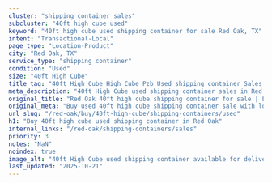 ```yaml
---
cluster: "shipping container sales"
subcluster: "40ft high cube used"
keyword: "40ft high cube used shipping container for sale Red Oak, TX"
intent: "Transactional-Local"
page_type: "Location-Product"
city: "Red Oak, TX"
service_type: "shipping container"
condition: "Used"
size: "40ft High Cube"
title_tag: "40ft High Cube High Cube Pzb Used shipping container Sales in Red Oak | LC Container"
meta_description: "40ft High Cube used shipping container sales in Red Oak. High cube containers with extra height. Fast delivery, competitive pricing. Serving shipping containers area. Quote ID: YUD. Call (214) 524-4168 for your free quote today."
original_title: "Red Oak 40ft high cube shipping container for sale | LC"
original_meta: "Buy used 40ft high cube shipping container sale with local delivery in Red Oak, TX. LC Container — local Since 2003. Request a fast quote today."
url_slug: "/red-oak/buy/40ft-high-cube/shipping-containers/used"
h1: "Buy 40ft high cube used shipping container in Red Oak"
internal_links: "/red-oak/shipping-containers/sales"
priority: 3
notes: "NaN"
noindex: true
image_alt: "40ft High Cube used shipping container available for delivery in Red Oak"
last_updated: "2025-10-21"
---
```


<!-- TODO: Add unique city/inventory copy, images, and internal links here. -->
